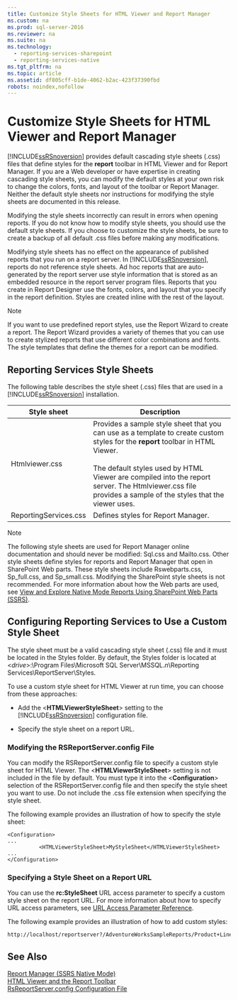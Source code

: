 ```yaml
---
title: Customize Style Sheets for HTML Viewer and Report Manager
ms.custom: na
ms.prod: sql-server-2016
ms.reviewer: na
ms.suite: na
ms.technology: 
  - reporting-services-sharepoint
  - reporting-services-native
ms.tgt_pltfrm: na
ms.topic: article
ms.assetid: df805cff-b1de-4062-b2ac-423f37390fbd
robots: noindex,nofollow
---
```

# Customize Style Sheets for HTML Viewer and Report Manager
  [!INCLUDE[ssRSnoversion](../../Token\Other/ssRSnoversion_md.md)] provides default cascading style sheets \(.css\) files that define styles for the **report** toolbar in HTML Viewer and for Report Manager. If you are a Web developer or have expertise in creating cascading style sheets, you can modify the default styles at your own risk to change the colors, fonts, and layout of the toolbar or Report Manager. Neither the default style sheets nor instructions for modifying the style sheets are documented in this release.  
  
 Modifying the style sheets incorrectly can result in errors when opening reports. If you do not know how to modify style sheets, you should use the default style sheets. If you choose to customize the style sheets, be sure to create a backup of all default .css files before making any modifications.  
  
 Modifying style sheets has no effect on the appearance of published reports that you run on a report server. In [!INCLUDE[ssRSnoversion](../../Token\Other/ssRSnoversion_md.md)], reports do not reference style sheets. Ad hoc reports that are auto\-generated by the report server use style information that is stored as an embedded resource in the report server program files. Reports that you create in Report Designer use the fonts, colors, and layout that you specify in the report definition. Styles are created inline with the rest of the layout.  
  
> [!NOTE]  
>  If you want to use predefined report styles, use the Report Wizard to create a report. The Report Wizard provides a variety of themes that you can use to create stylized reports that use different color combinations and fonts. The style templates that define the themes for a report can be modified.  
  
## Reporting Services Style Sheets  
 The following table describes the style sheet \(.css\) files that are used in a [!INCLUDE[ssRSnoversion](../../Token\Other/ssRSnoversion_md.md)] installation.  
  
|Style sheet|Description|  
|-----------------|-----------------|  
|Htmlviewer.css|Provides a sample style sheet that you can use as a template to create custom styles for the **report** toolbar in HTML Viewer.<br /><br /> The default styles used by HTML Viewer are compiled into the report server. The Htmlviewer.css file provides a sample of the styles that the viewer uses.|  
|ReportingServices.css|Defines styles for Report Manager.|  
  
> [!NOTE]  
>  The following style sheets are used for Report Manager online documentation and should never be modified: Sql.css and Mailto.css. Other style sheets define styles for reports and Report Manager that open in SharePoint Web parts. These style sheets include Rswebparts.css, Sp\_full.css, and Sp\_small.css. Modifying the SharePoint style sheets is not recommended. For more information about how the Web parts are used, see [View and Explore Native Mode Reports Using SharePoint Web Parts &#40;SSRS&#41;](../../Topics\TopicNameNotContainA/View-and-Explore-Native-Mode-Reports-Using-SharePoint-Web-Parts--SSRS-.md).  
  
## Configuring Reporting Services to Use a Custom Style Sheet  
 The style sheet must be a valid cascading style sheet \(.css\) file and it must be located in the Styles folder. By default, the Styles folder is located at \<*drive*\>:\\Program Files\\Microsoft SQL Server\\MSSQL.*n*\\Reporting Services\\ReportServer\\Styles.  
  
 To use a custom style sheet for HTML Viewer at run time, you can choose from these approaches:  
  
-   Add the \<**HTMLViewerStyleSheet**\> setting to the [!INCLUDE[ssRSnoversion](../../Token\Other/ssRSnoversion_md.md)] configuration file.  
  
-   Specify the style sheet on a report URL.  
  
### Modifying the RSReportServer.config File  
 You can modify the RSReportServer.config file to specify a custom style sheet for HTML Viewer. The \<**HTMLViewerStyleSheet**\> setting is not included in the file by default. You must type it into the \<**Configuration**\> selection of the RSReportServer.config file and then specify the style sheet you want to use. Do not include the .css file extension when specifying the style sheet.  
  
 The following example provides an illustration of how to specify the style sheet:  
  
```  
<Configuration>  
...  
          <HTMLViewerStyleSheet>MyStyleSheet</HTMLViewerStyleSheet>  
...  
</Configuration>  
```  
  
### Specifying a Style Sheet on a Report URL  
 You can use the **rc:StyleSheet** URL access parameter to specify a custom style sheet on the report URL. For more information about how to specify URL access parameters, see [URL Access Parameter Reference](../../Topics\TopicNameNotContainA/URL-Access-Parameter-Reference.md).  
  
 The following example provides an illustration of how to add custom styles:  
  
```  
http://localhost/reportserver?/AdventureWorksSampleReports/Product+Line+Sales&rs:Command=Render&rc:Stylesheet=MyStyleSheet  
```  
  
## See Also  
 [Report Manager  &#40;SSRS Native Mode&#41;](../../Topics\TopicNameNotContainA/Report-Manager---SSRS-Native-Mode-.md)   
 [HTML Viewer and the Report Toolbar](../../Topics\TopicNameNotContainA/HTML-Viewer-and-the-Report-Toolbar.md)   
 [RsReportServer.config Configuration File](../../Topics\TopicNameNotContainA/RsReportServer.config-Configuration-File.md)  
  
  